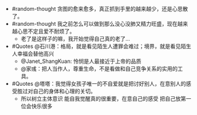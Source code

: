 - #random-thought 贪图的愈来愈多，真正抓到手里的越来越少，还是心思散了。
- #random-thought 我之前怎么可以做到那么没心没肺又精力旺盛，现在越来越心思不定且爱不耐烦了。
	- 老了是这样子的嘛，我开始觉得自己真的老了…
- #Quotes @石川港：格局，就是看见陌生人遭罪会难过；境界，就是看见陌生人幸福会替他高兴
	- @Janet_ShangKuan: 怜悯是人最接近于上帝的品质
	- @家彧：把人当作人，尊重生命，不是看做和自己竞争关系的实用的工具。
- #Quotes @塔塔：我觉得女孩子唯一的不自爱就是把讨好别人，在意别人的感受胜过对自己的身体和心理的关切。
	- 所以树立主体意识 能自我觉醒真的很重要，在意自己的感受 把自己放第一位会快乐很多